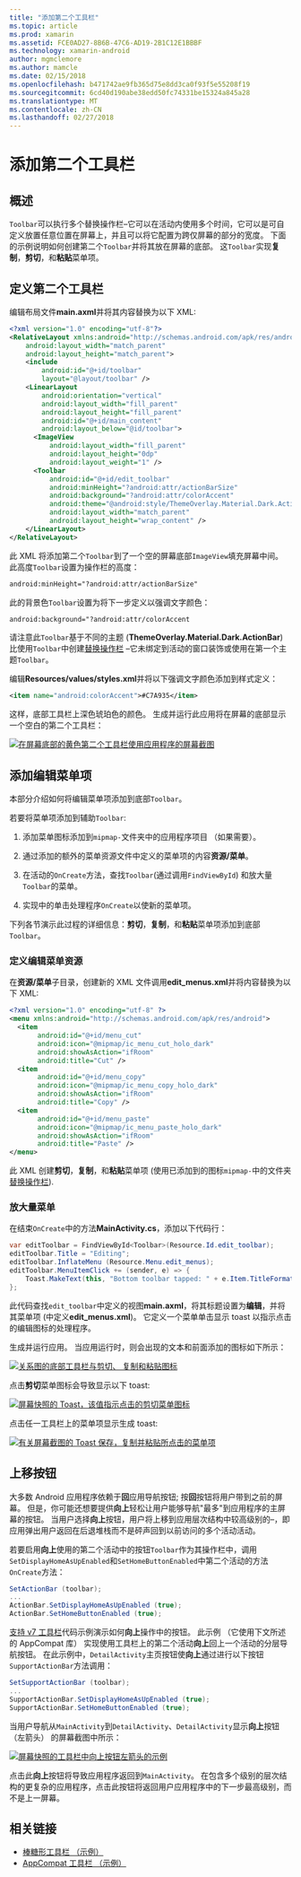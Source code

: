 ```yaml
---
title: "添加第二个工具栏"
ms.topic: article
ms.prod: xamarin
ms.assetid: FCE0AD27-8B6B-47C6-AD19-2B1C12E1BBBF
ms.technology: xamarin-android
author: mgmclemore
ms.author: mamcle
ms.date: 02/15/2018
ms.openlocfilehash: b471742ae9fb365d75e8dd3ca0f93f5e55208f19
ms.sourcegitcommit: 6cd40d190abe38edd50fc74331be15324a845a28
ms.translationtype: MT
ms.contentlocale: zh-CN
ms.lasthandoff: 02/27/2018
---
```

# <a name="adding-a-second-toolbar"></a>添加第二个工具栏

<a name="overview" />

## <a name="overview"></a>概述 

`Toolbar`可以执行多个替换操作栏&ndash;它可以在活动内使用多个时间，它可以是可自定义放置任意位置在屏幕上，并且可以将它配置为跨仅屏幕的部分的宽度。 下面的示例说明如何创建第二个`Toolbar`并将其放在屏幕的底部。 这`Toolbar`实现**复制**，**剪切**，和**粘贴**菜单项。 

<a name="define_second" />

## <a name="define-the-second-toolbar"></a>定义第二个工具栏 

编辑布局文件**main.axml**并将其内容替换为以下 XML:

```xml
<?xml version="1.0" encoding="utf-8"?>
<RelativeLayout xmlns:android="http://schemas.android.com/apk/res/android"
    android:layout_width="match_parent"
    android:layout_height="match_parent">
    <include
        android:id="@+id/toolbar"
        layout="@layout/toolbar" />
    <LinearLayout
        android:orientation="vertical"
        android:layout_width="fill_parent"
        android:layout_height="fill_parent"
        android:id="@+id/main_content"
        android:layout_below="@id/toolbar">
      <ImageView
          android:layout_width="fill_parent"
          android:layout_height="0dp"
          android:layout_weight="1" />
      <Toolbar
          android:id="@+id/edit_toolbar"
          android:minHeight="?android:attr/actionBarSize"
          android:background="?android:attr/colorAccent"
          android:theme="@android:style/ThemeOverlay.Material.Dark.ActionBar"
          android:layout_width="match_parent"
          android:layout_height="wrap_content" />
    </LinearLayout>
</RelativeLayout>
```

此 XML 将添加第二个`Toolbar`到了一个空的屏幕底部`ImageView`填充屏幕中间。 此高度`Toolbar`设置为操作栏的高度： 

```xml
android:minHeight="?android:attr/actionBarSize"
```

此的背景色`Toolbar`设置为将下一步定义以强调文字颜色：

```xml
android:background="?android:attr/colorAccent
```

请注意此`Toolbar`基于不同的主题 (**ThemeOverlay.Material.Dark.ActionBar**) 比使用`Toolbar`中创建[替换操作栏](~/android/user-interface/controls/tool-bar/replacing-the-action-bar.md) &ndash;它未绑定到活动的窗口装饰或使用在第一个主题`Toolbar`。

编辑**Resources/values/styles.xml**并将以下强调文字颜色添加到样式定义： 

```xml
<item name="android:colorAccent">#C7A935</item>
```

这样，底部工具栏上深色琥珀色的颜色。 生成并运行此应用将在屏幕的底部显示一个空白的第二个工具栏： 

[![在屏幕底部的黄色第二个工具栏使用应用程序的屏幕截图](adding-a-second-toolbar-images/01-second-toolbar-sml.png)](adding-a-second-toolbar-images/01-second-toolbar.png)


<a name="second_menus" />
 
## <a name="add-edit-menu-items"></a>添加编辑菜单项 

本部分介绍如何将编辑菜单项添加到底部`Toolbar`。 

若要将菜单项添加到辅助`Toolbar`: 

1.  添加菜单图标添加到`mipmap-`文件夹中的应用程序项目 （如果需要）。

2.  通过添加的额外的菜单资源文件中定义的菜单项的内容**资源/菜单**。 

3.  在活动的`OnCreate`方法，查找`Toolbar`(通过调用`FindViewById`) 和放大量`Toolbar`的菜单。

4.  实现中的单击处理程序`OnCreate`以使新的菜单项。 

下列各节演示此过程的详细信息：**剪切**，**复制**，和**粘贴**菜单项添加到底部`Toolbar`。 


<a name="second_resource" />

### <a name="define-the-edit-menu-resource"></a>定义编辑菜单资源

在**资源/菜单**子目录，创建新的 XML 文件调用**edit_menus.xml**并将内容替换为以下 XML:

```xml
<?xml version="1.0" encoding="utf-8" ?>
<menu xmlns:android="http://schemas.android.com/apk/res/android">
  <item
       android:id="@+id/menu_cut"
       android:icon="@mipmap/ic_menu_cut_holo_dark"
       android:showAsAction="ifRoom"
       android:title="Cut" />
  <item
       android:id="@+id/menu_copy"
       android:icon="@mipmap/ic_menu_copy_holo_dark"
       android:showAsAction="ifRoom"
       android:title="Copy" />
  <item
       android:id="@+id/menu_paste"
       android:icon="@mipmap/ic_menu_paste_holo_dark"
       android:showAsAction="ifRoom"
       android:title="Paste" />
</menu>
```

此 XML 创建**剪切**，**复制**，和**粘贴**菜单项 (使用已添加到的图标`mipmap-`中的文件夹[替换操作栏](~/android/user-interface/controls/tool-bar/replacing-the-action-bar.md)).


<a name="inflate_menus" />

### <a name="inflate-the-menus"></a>放大量菜单

在结束`OnCreate`中的方法**MainActivity.cs**，添加以下代码行： 

```csharp
var editToolbar = FindViewById<Toolbar>(Resource.Id.edit_toolbar);
editToolbar.Title = "Editing";
editToolbar.InflateMenu (Resource.Menu.edit_menus);
editToolbar.MenuItemClick += (sender, e) => {
    Toast.MakeText(this, "Bottom toolbar tapped: " + e.Item.TitleFormatted, ToastLength.Short).Show();
};
```

此代码查找`edit_toolbar`中定义的视图**main.axml**，将其标题设置为**编辑**，并将其菜单项 (中定义**edit_menus.xml**)。 它定义一个菜单单击显示 toast 以指示点击的编辑图标的处理程序。 

生成并运行应用。 当应用运行时，则会出现的文本和前面添加的图标如下所示： 

[![关系图的底部工具栏与剪切、 复制和粘贴图标](adding-a-second-toolbar-images/02-bottom-toolbar-sml.png)](adding-a-second-toolbar-images/02-bottom-toolbar.png)

点击**剪切**菜单图标会导致显示以下 toast: 

[![屏幕快照的 Toast，该值指示点击的剪切菜单图标](adding-a-second-toolbar-images/03-bottom-tapped-sml.png)](adding-a-second-toolbar-images/03-bottom-tapped.png)

点击任一工具栏上的菜单项显示生成 toast: 

[![有关屏幕截图的 Toast 保存，复制并粘贴所点击的菜单项](adding-a-second-toolbar-images/04-menu-action-sml.png)](adding-a-second-toolbar-images/04-menu-action.png)


<a name="up_button" />

## <a name="the-up-button"></a>上移按钮 

大多数 Android 应用程序依赖于**回**应用导航按钮; 按**回**按钮将用户带到之前的屏幕。
但是，你可能还想要提供**向上**轻松让用户能够导航"最多"到应用程序的主屏幕的按钮。 当用户选择**向上**按钮，用户将上移到应用层次结构中较高级别的&ndash;，即应用弹出用户返回在后退堆栈而不是砰声回到以前访问的多个活动活动。 

若要启用**向上**使用的第二个活动中的按钮`Toolbar`作为其操作栏中，调用`SetDisplayHomeAsUpEnabled`和`SetHomeButtonEnabled`中第二个活动的方法`OnCreate`方法：

```csharp
SetActionBar (toolbar);
...
ActionBar.SetDisplayHomeAsUpEnabled (true);
ActionBar.SetHomeButtonEnabled (true);
```

[支持 v7 工具栏](https://developer.xamarin.com/samples/monodroid/Supportv7/AppCompat/Toolbar/)代码示例演示如何**向上**操作中的按钮。 此示例 （它使用下文所述的 AppCompat 库） 实现使用工具栏上的第二个活动**向上**回上一个活动的分层导航按钮。 在此示例中，`DetailActivity`主页按钮使**向上**通过进行以下按钮`SupportActionBar`方法调用： 

```csharp
SetSupportActionBar (toolbar);
...
SupportActionBar.SetDisplayHomeAsUpEnabled (true);
SupportActionBar.SetHomeButtonEnabled (true);
```

当用户导航从`MainActivity`到`DetailActivity`、`DetailActivity`显示**向上**按钮 （左箭头） 的屏幕截图中所示：

[![屏幕快照的工具栏中向上按钮左箭头的示例](adding-a-second-toolbar-images/05-up-button-sml.png)](adding-a-second-toolbar-images/05-up-button.png)

点击此**向上**按钮将导致应用程序返回到`MainActivity`。 在包含多个级别的层次结构的更复杂的应用程序，点击此按钮将返回用户应用程序中的下一步最高级别，而不是上一屏幕。 



## <a name="related-links"></a>相关链接

- [棒糖形工具栏 （示例）](https://developer.xamarin.com/samples/monodroid/android5.0/Toolbar/)
- [AppCompat 工具栏 （示例）](https://developer.xamarin.com/samples/monodroid/Supportv7/AppCompat/Toolbar/)
